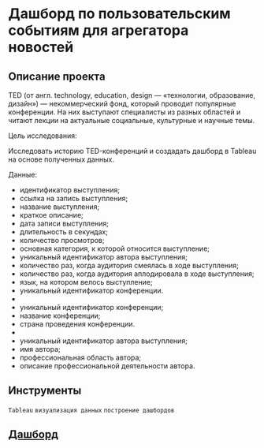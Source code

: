 # Дашборд по пользовательским событиям для агрегатора новостей
## Описание проекта

TED (от англ. technology, education, design — «технологии, образование, дизайн») — некоммерческий фонд, который проводит популярные конференции. На них выступают специалисты из разных областей и читают лекции на актуальные социальные, культурные и научные темы. 

Цель исследования:

Исследовать историю TED-конференций и создадать дашборд в Tableau на основе полученных данных.

Данные:
- идентификатор выступления;
- ссылка на запись выступления;
- название выступления;
- краткое описание;
- дата записи выступления;
- длительность в секундах;
- количество просмотров;
- основная категория, к которой относится выступление;
- уникальный идентификатор автора выступления;
- количество раз, когда аудитория смеялась в ходе выступления;
- количество раз, когда аудитория аплодировала в ходе выступления;
- язык, на котором велось выступление;
- уникальный идентификатор конференции.
- 
- уникальный идентификатор конференции;
- название конференции;
- страна проведения конференции.
- 
- уникальный идентификатор автора выступления;
- имя автора;
- профессиональная область автора;
- описание профессиональной деятельности автора.

## Инструменты  
 `Tableau` `визуализация данных` `построение дашбордов`


## [Дашборд](https://public.tableau.com/app/profile/german.larin/viz/ProjectTableauTED/TED_1)
